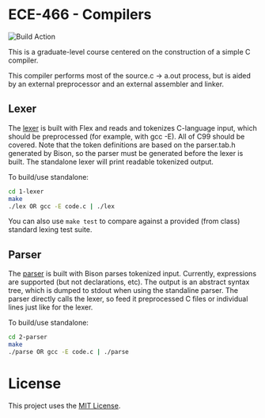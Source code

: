 # ECE-466 - Compilers

![Build Action](https://github.com/dmezh/ece466-compilers/actions/workflows/build.yml/badge.svg)

This is a graduate-level course centered on the construction of a simple C compiler.

This compiler performs most of the source.c -> a.out process, but is aided by an external preprocessor and an external assembler and linker.

## Lexer
The [lexer](1-lexer/) is built with Flex and reads and tokenizes C-language input, which should be preprocessed (for example, with gcc -E). All of C99 should be covered. Note that the token definitions are based on the parser.tab.h generated by Bison, so the parser must be generated before the lexer is built. The standalone lexer will print readable tokenized output.

To build/use standalone:
```bash
cd 1-lexer
make
./lex OR gcc -E code.c | ./lex
```

You can also use `make test` to compare against a provided (from class) standard lexing test suite.

## Parser
The [parser](2-parser/) is built with Bison parses tokenized input. Currently, expressions are supported (but not declarations, etc). The output is an abstract syntax tree, which is dumped to stdout when using the standaline parser. The parser directly calls the lexer, so feed it preprocessed C files or individual lines just like for the lexer.

To build/use standalone:
```bash
cd 2-parser
make
./parse OR gcc -E code.c | ./parse
```

# License
This project uses the [MIT License](LICENSE.md).
